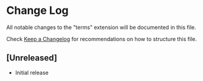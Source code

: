 # Change Log

All notable changes to the "terms" extension will be documented in this file.

Check [Keep a Changelog](http://keepachangelog.com/) for recommendations on how to structure this file.

## [Unreleased]

- Initial release